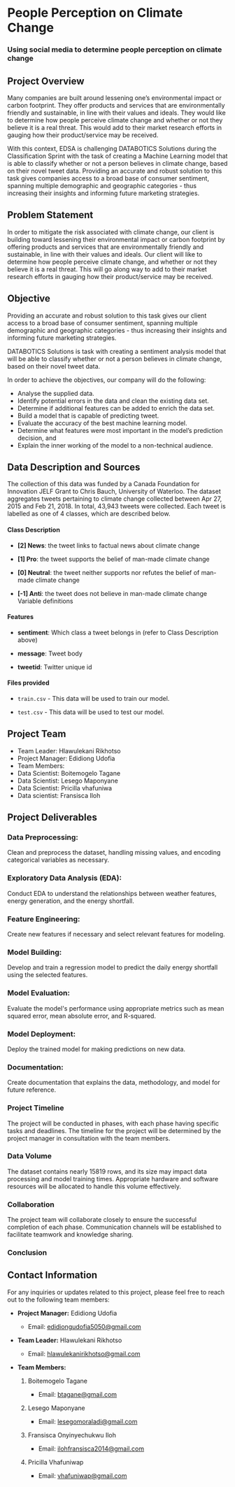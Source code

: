 # People Perception on Climate Change
### Using social media to determine people perception on climate change

## Project Overview

Many companies are built around lessening one’s environmental impact or carbon
footprint. They offer products and services that are environmentally friendly and
sustainable, in line with their values and ideals. They would like to determine how
people perceive climate change and whether or not they believe it is a real threat.
This would add to their market research efforts in gauging how their
product/service may be received.

With this context, EDSA is challenging DATABOTICS Solutions during the Classification Sprint with the
task of creating a Machine Learning model that is able to classify whether or not a
person believes in climate change, based on their novel tweet data.
Providing an accurate and robust solution to this task gives companies access to a
broad base of consumer sentiment, spanning multiple demographic and
geographic categories - thus increasing their insights and informing future
marketing strategies. 

## Problem Statement

In order to mitigate the risk associated with climate change, our client is building toward lessening their environmental impact or carbon footprint by offering products and services that are environmentally friendly and sustainable, in line with their values and ideals. Our client will like to determine how people perceive climate change, and whether or not they believe it is a real threat. This will go along way to add to their market research efforts in gauging how their product/service may be received.

## Objective

Providing an accurate and robust solution to this task gives our client access to a broad base of consumer sentiment, spanning multiple demographic and geographic categories - thus increasing their insights and informing future marketing strategies.

DATABOTICS Solutions is task with creating a sentiment analysis model that will be able to classify whether or not a person believes in climate change, based on their novel tweet data.

In order to achieve the objectives, our company will do the following:

- Analyse the supplied data.
- Identify potential errors in the data and clean the existing data set.
- Determine if additional features can be added to enrich the data set.
- Build a model that is capable of predicting tweet.
- Evaluate the accuracy of the best machine learning model.
- Determine what features were most important in the model’s prediction decision, and
- Explain the inner working of the model to a non-technical audience.

## Data Description and Sources

The collection of this data was funded by a Canada Foundation for Innovation JELF Grant to Chris Bauch, University of Waterloo. The dataset aggregates tweets pertaining to climate change collected between Apr 27, 2015 and Feb 21, 2018. In total, 43,943 tweets were collected. Each tweet is labelled as one of 4 classes, which are described below.

####  Class Description
- **[2] News**: the tweet links to factual news about climate change

- **[1] Pro**: the tweet supports the belief of man-made climate change

- **[0] Neutral**: the tweet neither supports nor refutes the belief of man-made climate change

- **[-1] Anti**: the tweet does not believe in man-made climate change Variable definitions

####  Features
- **sentiment**: Which class a tweet belongs in (refer to Class Description above)

- **message**: Tweet body

- **tweetid**: Twitter unique id

####  Files provided
- `train.csv` - This data will be used to train our model.

- `test.csv` - This data will be used to test our model.

## Project Team

- Team Leader: Hlawulekani Rikhotso
- Project Manager: Edidiong Udofia
- Team Members:
- Data Scientist: Boitemogelo Tagane
- Data Scientist: Lesego Maponyane
- Data Scientist: Pricilla vhafuniwa
- Data scientist: Fransisca Iloh

## Project Deliverables
### Data Preprocessing:

Clean and preprocess the dataset, handling missing values, and encoding categorical variables as necessary.

### Exploratory Data Analysis (EDA):

Conduct EDA to understand the relationships between weather features, energy generation, and the energy shortfall.

### Feature Engineering:

Create new features if necessary and select relevant features for modeling.

### Model Building:

Develop and train a regression model to predict the daily energy shortfall using the selected features.

### Model Evaluation:

Evaluate the model's performance using appropriate metrics such as mean squared error, mean absolute error, and R-squared.

### Model Deployment:

Deploy the trained model for making predictions on new data.

### Documentation:

Create documentation that explains the data, methodology, and model for future reference.

### Project Timeline

The project will be conducted in phases, with each phase having specific tasks and deadlines. The timeline for the project will be determined by the project manager in consultation with the team members.

### Data Volume

The dataset contains nearly 15819 rows, and its size may impact data processing and model training times. Appropriate hardware and software resources will be allocated to handle this volume effectively.

### Collaboration

The project team will collaborate closely to ensure the successful completion of each phase. Communication channels will be established to facilitate teamwork and knowledge sharing.

### Conclusion


## Contact Information

For any inquiries or updates related to this project, please feel free to reach out to the following team members:

- **Project Manager:** Edidiong Udofia
  - Email: [edidiongudofia5050@gmail.com](mailto:edidiongudofia5050@gmail.com)

- **Team Leader:** Hlawulekani Rikhotso
  - Email: [hlawulekanirikhotso@gmail.com](mailto:hlawulekanirikhotso@gmail.com)

- **Team Members:**
  1. Boitemogelo Tagane
     - Email: [btagane@gmail.com](mailto:btagane@gmail.com)

  2. Lesego Maponyane
     - Email: [lesegomoraladi@gmail.com](mailto:lesegomoraladi@gmail.com)

  3. Fransisca Onyinyechukwu Iloh
     - Email: [ilohfransisca2014@gmail.com](mailto:ilohfransisca2014@gmail.com)

  4. Pricilla Vhafuniwap
     - Email: [vhafuniwap@gmail.com](mailto:vhafuniwap@gmail.com)





